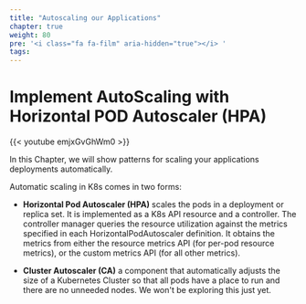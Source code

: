 ```yaml
---
title: "Autoscaling our Applications"
chapter: true
weight: 80
pre: '<i class="fa fa-film" aria-hidden="true"></i> '
tags:
---
```


# Implement AutoScaling with Horizontal POD Autoscaler (HPA)

{{< youtube emjxGvGhWm0 >}}

In this Chapter, we will show patterns for scaling your applications deployments automatically.

Automatic scaling in K8s comes in two forms:

* **Horizontal Pod Autoscaler (HPA)** scales the pods in a deployment or replica set. It is implemented as a K8s API resource and a controller. The controller manager queries the resource utilization against the metrics specified in each HorizontalPodAutoscaler definition. It obtains the metrics from either the resource metrics API (for per-pod resource metrics), or the custom metrics API (for all other metrics).

* **Cluster Autoscaler (CA)** a component that automatically adjusts the size of a Kubernetes Cluster so that all pods have a place to run and there are no unneeded nodes. We won't be exploring this just yet.

